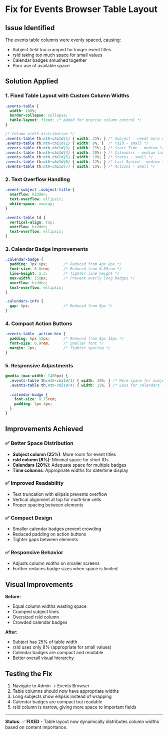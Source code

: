 # Fix for Events Browser Table Layout

## Issue Identified
The events table columns were evenly spaced, causing:
- Subject field too cramped for longer event titles
- rsId taking too much space for small values
- Calendar badges smushed together
- Poor use of available space

## Solution Applied

### 1. **Fixed Table Layout with Custom Column Widths**
```css
.events-table {
  width: 100%;
  border-collapse: collapse;
  table-layout: fixed; /* Added for precise column control */
}

/* Column width distribution */
.events-table th:nth-child(1) { width: 25%; } /* Subject - needs more space */
.events-table th:nth-child(2) { width: 8%; }  /* rsId - small */
.events-table th:nth-child(3) { width: 15%; } /* Start Time - medium */
.events-table th:nth-child(4) { width: 20%; } /* Calendars - medium-large */
.events-table th:nth-child(5) { width: 10%; } /* Status - small */
.events-table th:nth-child(6) { width: 12%; } /* Last Synced - medium */
.events-table th:nth-child(7) { width: 10%; } /* Actions - small */
```

### 2. **Text Overflow Handling**
```css
.event-subject .subject-title {
  overflow: hidden;
  text-overflow: ellipsis;
  white-space: nowrap;
}

.events-table td {
  vertical-align: top;
  overflow: hidden;
  text-overflow: ellipsis;
}
```

### 3. **Calendar Badge Improvements**
```css
.calendar-badge {
  padding: 3px 6px;       /* Reduced from 4px 8px */
  font-size: 0.8rem;      /* Reduced from 0.85rem */
  line-height: 1.3;       /* Tighter line height */
  max-width: 150px;       /* Prevent overly long badges */
  overflow: hidden;
  text-overflow: ellipsis;
}

.calendars-info {
  gap: 6px;               /* Reduced from 8px */
}
```

### 4. **Compact Action Buttons**
```css
.events-table .action-btn {
  padding: 6px 12px;      /* Reduced from 8px 16px */
  font-size: 0.9rem;      /* Smaller font */
  margin: 2px;            /* Tighter spacing */
}
```

### 5. **Responsive Adjustments**
```css
@media (max-width: 1400px) {
  .events-table th:nth-child(1) { width: 30%; } /* More space for subject */
  .events-table th:nth-child(4) { width: 15%; } /* Less for calendars */
  
  .calendar-badge {
    font-size: 0.75rem;
    padding: 2px 4px;
  }
}
```

## Improvements Achieved

### ✅ **Better Space Distribution**
- **Subject column (25%)**: More room for event titles
- **rsId column (8%)**: Minimal space for short IDs  
- **Calendars (20%)**: Adequate space for multiple badges
- **Time columns**: Appropriate widths for date/time display

### ✅ **Improved Readability**
- Text truncation with ellipsis prevents overflow
- Vertical alignment at top for multi-line cells
- Proper spacing between elements

### ✅ **Compact Design**
- Smaller calendar badges prevent crowding
- Reduced padding on action buttons
- Tighter gaps between elements

### ✅ **Responsive Behavior**
- Adjusts column widths on smaller screens
- Further reduces badge sizes when space is limited

## Visual Improvements

**Before:**
- Equal column widths wasting space
- Cramped subject lines
- Oversized rsId column
- Crowded calendar badges

**After:**
- Subject has 25% of table width
- rsId uses only 8% (appropriate for small values)
- Calendar badges are compact and readable
- Better overall visual hierarchy

## Testing the Fix
1. Navigate to Admin → Events Browser
2. Table columns should now have appropriate widths
3. Long subjects show ellipsis instead of wrapping
4. Calendar badges are compact but readable
5. rsId column is narrow, giving more space to important fields

---

**Status**: ✅ **FIXED** - Table layout now dynamically distributes column widths based on content importance.